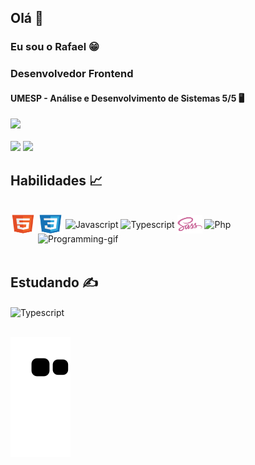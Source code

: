 ## Olá 👋
###  Eu sou o  Rafael 😁
### Desenvolvedor Frontend
####  UMESP - Análise e Desenvolvimento de Sistemas 5/5 🖥️
<div style="display: inline_block" width="100%">
  <a href="https://github.com/rafaelc10">
 <img height="180em" src="https://github-readme-stats.vercel.app/api/top-langs/?username=rafaelc10&layout=compact&langs_count=7&theme=dracula"/>
</div>
<br/>
 <a href = "mailto:coppini.rafael2@gmail.com"><img src="https://img.shields.io/badge/-Gmail-%23333?style=for-the-badge&logo=gmail&logoColor=white" target="_blank"></a>
  <a href="https://www.linkedin.com/in/rafael-coppini/" target="_blank"><img src="https://img.shields.io/badge/-LinkedIn-%230077B5?style=for-the-badge&logo=linkedin&logoColor=white" target="_blank"></a> 

  ## Habilidades 📈
  
<div style="display: inline_block"><br>
  <img align="center" alt="HTML5" height="30" width="40" src="https://raw.githubusercontent.com/devicons/devicon/master/icons/html5/html5-original.svg">
  <img align="center" alt="CSS3" height="30" width="40" src="https://raw.githubusercontent.com/devicons/devicon/master/icons/css3/css3-original.svg">
  <img align="center" alt="Javascript" height="30" width="40" src="https://raw.githubusercontent.com/jmnote/z-icons/master/svg/javascript.svg">
  <img align="center" alt="Typescript" height="30" width="40" src="https://cdn.jsdelivr.net/gh/devicons/devicon/icons/typescript/typescript-original.svg">
  <img align="center" alt="Sass" height="30" width="40" src="https://github.com/devicons/devicon/blob/master/icons/sass/sass-original.svg" />
  <img align="center" alt="Php" height="30" width="40" src="https://raw.githubusercontent.com/jmnote/z-icons/master/svg/php.svg">

<img align="right" alt="Programming-gif" width="460" height="auto" src="http://clubedosgeeks.com.br/wp-content/uploads/2016/01/dormrm.gif">  

</div>
<br/><br/>

## Estudando ✍️
<div style="display: inline_block">
    <img align="center" alt="Typescript" height="30" width="40" src="https://cdn.jsdelivr.net/gh/devicons/devicon/icons/react/react-original.svg">
</div>

<br/>

![snake gif](https://github.com/rafaelc10/rafaelc10/blob/output/github-contribution-grid-snake.svg)
